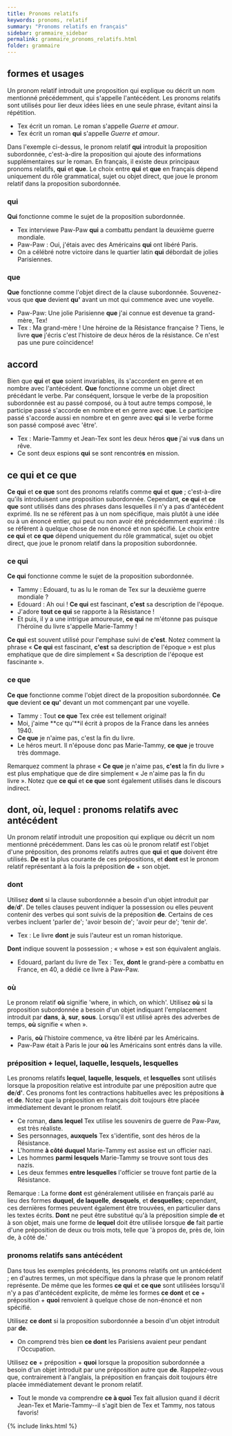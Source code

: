 ```yaml
---
title: Pronoms relatifs
keywords: pronoms, relatif
summary: "Pronoms relatifs en français"
sidebar: grammaire_sidebar
permalink: grammaire_pronoms_relatifs.html
folder: grammaire
---
```


## formes et usages
Un pronom relatif introduit une proposition qui explique ou décrit un nom mentionné précédemment, qui s'appelle l'antécédent. Les pronoms relatifs sont utilisés pour lier deux idées liées en une seule phrase, évitant ainsi la répétition.

* Tex écrit un roman. Le roman s'appelle *Guerre et amour*.
* Tex écrit un roman **qui** s'appelle *Guerre et amour*.

Dans l'exemple ci-dessus, le pronom relatif **qui** introduit la proposition subordonnée, c'est-à-dire la proposition qui ajoute des informations supplémentaires sur le roman. En français, il existe deux principaux pronoms relatifs, **qui** et **que**. Le choix entre **qui** et **que** en français dépend uniquement du rôle grammatical, sujet ou objet direct, que joue le pronom relatif dans la proposition subordonnée.

### qui
**Qui** fonctionne comme le sujet de la proposition subordonnée.

* Tex interviewe Paw-Paw **qui** a combattu pendant la deuxième guerre mondiale.
* Paw-Paw : Oui, j'étais avec des Américains **qui** ont libéré Paris.
* On a célébré notre victoire dans le quartier latin **qui** débordait de jolies Parisiennes.

### que
**Que** fonctionne comme l'objet direct de la clause subordonnée. Souvenez-vous que **que** devient **qu'** avant un mot qui commence
avec une voyelle.

* Paw-Paw: Une jolie Parisienne **que** j'ai connue est devenue ta grand-mère, Tex!
* Tex : Ma grand-mère ! Une héroine de la Résistance française ? Tiens, le livre **que** j'écris c'est l'histoire de deux héros de la résistance. Ce n'est pas une pure coïncidence!

## accord
Bien que **qui** et **que** soient invariables, ils s'accordent en genre et en nombre avec l'antécédent. **Que** fonctionne comme un objet direct précédant le verbe. Par conséquent, lorsque le verbe de la proposition subordonnée est au passé composé, ou à tout autre temps composé, le participe passé s'accorde en nombre et en genre avec **que**. Le participe passé s'accorde aussi en nombre et en genre avec **qui** si le verbe forme son passé composé avec 'être'.

* Tex : Marie-Tammy et Jean-Tex sont les deux héros **que** j'ai vu**s** dans un rêve.
* Ce sont deux espions **qui** se sont rencontré**s** en mission.

## ce qui et ce que
**Ce qui** et **ce que** sont des pronoms relatifs comme **qui** et **que** ; c'est-à-dire qu'ils introduisent une proposition subordonnée. Cependant, **ce qui** et **ce que** sont utilisés dans des phrases dans lesquelles il n'y a pas d'antécédent exprimé. Ils ne se réfèrent pas à un nom spécifique, mais plutôt à une idée ou à un énoncé entier, qui peut ou non avoir été précédemment exprimé : ils se réfèrent à quelque chose de non énoncé et non spécifié.
Le choix entre **ce qui** et **ce que** dépend uniquement du rôle grammatical, sujet ou objet direct, que joue le pronom relatif dans la proposition subordonnée.

### ce qui
**Ce qui** fonctionne comme le sujet de la proposition subordonnée.

* Tammy : Edouard, tu as lu le roman de Tex sur la deuxième guerre mondiale ?
* Edouard : Ah oui ! **Ce qui** est fascinant, **c'est** sa description de l'époque.
* J'adore **tout ce qui** se rapporte à la Résistance !
* Et puis, il y a une intrigue amoureuse, **ce qui** ne m'étonne pas puisque l'héroïne du livre s'appelle Marie-Tammy !

**Ce qui** est souvent utilisé pour l'emphase suivi de **c'est**. Notez comment la phrase « **Ce qui** est fascinant, **c'est** sa description de l'époque » est plus emphatique que de dire simplement « Sa description de l'époque est fascinante ».

### ce que
**Ce que** fonctionne comme l'objet direct de la proposition subordonnée. **Ce que** devient **ce qu'** devant un mot commençant par une voyelle.

* Tammy : Tout **ce que** Tex crée est tellement original!
* Moi, j'aime **ce qu'**il écrit à propos de la France dans les années 1940.
* **Ce que** je n'aime pas, c'est la fin du livre.
* Le héros meurt. Il n'épouse donc pas Marie-Tammy, **ce que** je trouve très dommage.

Remarquez comment la phrase « **Ce que** je n'aime pas, **c'est** la fin du livre » est plus emphatique que de dire simplement « Je n'aime pas la fin du livre ».
Notez que **ce qui** et **ce que** sont également utilisés dans le discours indirect.

## dont, où, lequel : pronoms relatifs avec antécédent

Un pronom relatif introduit une proposition qui explique ou décrit un nom mentionné précédemment. Dans les cas où le pronom relatif est l'objet d'une préposition, des pronoms relatifs autres que **qui** et **que** doivent être utilisés. **De** est la plus courante de ces prépositions, et **dont** est le pronom relatif représentant à la fois la préposition **de** + son objet.

### dont
Utilisez **dont** si la clause subordonnée a besoin d'un objet introduit par **de**/**d'**. De telles clauses peuvent indiquer la possession ou elles peuvent contenir des verbes qui sont suivis de la préposition **de**. Certains de ces verbes incluent 'parler de'; 'avoir besoin de'; 'avoir peur de'; 'tenir de'.

* Tex : Le livre **dont** je suis l'auteur est un roman historique.

**Dont** indique souvent la possession ; « whose » est son équivalent anglais.

* Edouard, parlant du livre de Tex : Tex, **dont** le grand-père a combattu en France, en 40, a dédié ce livre à Paw-Paw.

### où
Le pronom relatif **où** signifie 'where, in which, on which'. Utilisez **où** si la proposition subordonnée a besoin d'un objet indiquant l'emplacement introduit par **dans**, **à**, **sur**, **sous**. Lorsqu'il est utilisé après des adverbes de temps, **où** signifie « when ».

* Paris, **où** l'histoire commence, va être libéré par les Américains.
* Paw-Paw était à Paris le jour **où** les Américains sont entrés dans la ville.

### préposition + lequel, laquelle, lesquels, lesquelles
Les pronoms relatifs **lequel**, **laquelle**, **lesquels**, et **lesquelles** sont utilisés lorsque la proposition relative est introduite par une préposition autre que **de**/**d'**. Ces pronoms font les contractions habituelles avec les prépositions **à** et **de**. Notez que la préposition en français doit toujours être placée immédiatement devant le pronom relatif.

* Ce roman, **dans lequel** Tex utilise les souvenirs de guerre de Paw-Paw, est très réaliste.
* Ses personnages, **auxquels** Tex s'identifie, sont des héros de la Résistance.
* L'homme **à côté duquel** Marie-Tammy est assise est un officier nazi.
* Les hommes **parmi lesquels** Marie-Tammy se trouve sont tous des nazis.
* Les deux femmes **entre lesquelles** l'officier se trouve font partie de la Résistance.

Remarque : La forme **dont** est généralement utilisée en français parlé au lieu des formes **duquel**, **de laquelle**, **desquels**, et **desquelles**; cependant, ces dernières formes peuvent également être trouvées, en particulier dans les textes écrits. **Dont** ne peut être substitué qu'à la préposition simple **de** et à son objet, mais une forme de **lequel** doit être utilisée lorsque **de** fait partie d'une préposition de deux ou trois mots, telle que 'à propos de, près de, loin de, à côté de.'

### pronoms relatifs sans antécédent
Dans tous les exemples précédents, les pronoms relatifs ont un antécédent ; en d'autres termes, un mot spécifique dans la phrase que le pronom relatif représente. De même que les formes **ce qui** et **ce que** sont utilisées lorsqu'il n'y a pas d'antécédent explicite, de même les formes **ce dont** et **ce** + préposition + **quoi** renvoient à quelque chose de non-énoncé et non spécifié.

Utilisez **ce dont** si la proposition subordonnée a besoin d'un objet introduit par **de**.

* On comprend très bien **ce dont** les Parisiens avaient peur pendant l'Occupation.

Utilisez **ce** + préposition + **quoi** lorsque la proposition subordonnée a besoin d'un objet introduit par une préposition autre que **de**. Rappelez-vous que, contrairement à l'anglais, la préposition en français doit toujours être placée immédiatement devant le pronom relatif.

* Tout le monde va comprendre **ce à quoi** Tex fait allusion quand il décrit Jean-Tex et Marie-Tammy--il s'agit bien de Tex et Tammy, nos tatous favoris!

{% include links.html %}
